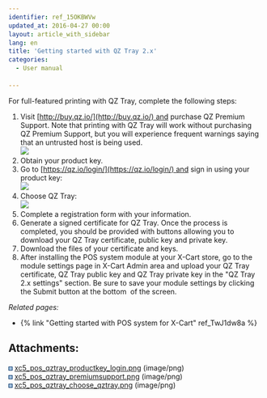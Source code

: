 ```yaml
---
identifier: ref_15OKBWVw
updated_at: 2016-04-27 00:00
layout: article_with_sidebar
lang: en
title: 'Getting started with QZ Tray 2.x'
categories:
  - User manual

---
```



For full-featured printing with QZ Tray, complete the following steps:

1.  Visit [http://buy.qz.io/](http://buy.qz.io/) and purchase QZ Premium Support. Note that printing with QZ Tray will work without purchasing QZ Premium Support, but you will experience frequent warnings saying that an untrusted host is being used.  
    ![]({{site.baseurl}}/attachments/9306976/9439605.png?effects=drop-shadow)
2.  Obtain your product key.
3.  Go to [https://qz.io/login/](https://qz.io/login/) and sign in using your product key:  
    ![]({{site.baseurl}}/attachments/9306976/9439604.png?effects=drop-shadow)
4.  Choose QZ Tray:  
    ![]({{site.baseurl}}/attachments/9306976/9439606.png?effects=drop-shadow)
5.  Complete a registration form with your information.
6.  Generate a signed certificate for QZ Tray. Once the process is completed, you should be provided with buttons allowing you to download your QZ Tray certificate, public key and private key. 
7.  Download the files of your certificate and keys.
8.  After installing the POS system module at your X-Cart store, go to the module settings page in X-Cart Admin area and upload your QZ Tray certificate, QZ Tray public key and QZ Tray private key in the "QZ Tray 2.x settings" section. Be sure to save your module settings by clicking the Submit button at the bottom  of the screen.

_Related pages:_

*   {% link "Getting started with POS system for X-Cart" ref_TwJ1dw8a %}

## Attachments:

![](images/icons/bullet_blue.gif) [xc5_pos_qztray_productkey_login.png]({{site.baseurl}}/attachments/9306976/9439604.png) (image/png)  
![](images/icons/bullet_blue.gif) [xc5_pos_qztray_premiumsupport.png]({{site.baseurl}}/attachments/9306976/9439605.png) (image/png)  
![](images/icons/bullet_blue.gif) [xc5_pos_qztray_choose_qztray.png]({{site.baseurl}}/attachments/9306976/9439606.png) (image/png)